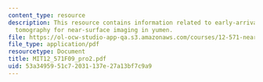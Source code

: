 ```yaml
---
content_type: resource
description: This resource contains information related to early-arrival waveform
  tomography for near-surface imaging in yumen.
file: https://ol-ocw-studio-app-qa.s3.amazonaws.com/courses/12-571-near-surface-geophysical-imaging-fall-2009/53a3495951c72031137e27a13bf7c9a9_MIT12_571F09_pro2.pdf
file_type: application/pdf
resourcetype: Document
title: MIT12_571F09_pro2.pdf
uid: 53a34959-51c7-2031-137e-27a13bf7c9a9
---
```


